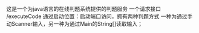 这是一个为java语言的在线判题系统提供的判题服务
一个请求接口 /executeCode
通过启动位置：启动端口访问，拥有两种判题方式
一种为通过手动Scanner输入，另一种为通过Main的String[]读取输入；
